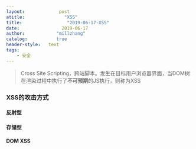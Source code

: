 ```yaml
---
layout:             post
atitle:               "XSS"
title:                 "2019-06-17-XSS"
date:                2019-06-17
author:            "millzhang"
catalog:           true
header-style:   text
tags:
    - 安全
---
```


> Cross Site Scripting，跨站脚本。发生在目标用户浏览器界面，当DOM树在渲染过程中执行了**不可预期**的JS执行，则称为XSS

### XSS的攻击方式

#### 反射型

#### 存储型

#### DOM XSS